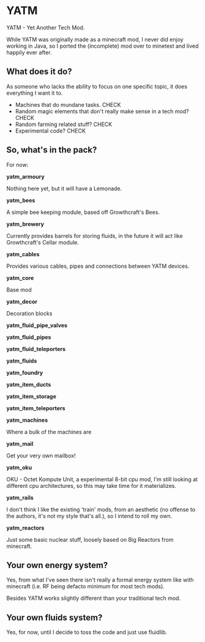 # YATM

YATM - Yet Another Tech Mod.

While YATM was originally made as a minecraft mod, I never did enjoy working in Java, so I ported the (incomplete) mod over to minetest and lived happily ever after.

## What does it do?

As someone who lacks the ability to focus on one specific topic, it does everything I want it to.

* Machines that do mundane tasks. CHECK
* Random magic elements that don't really make sense in a tech mod? CHECK
* Random farming related stuff? CHECK
* Experimental code? CHECK

## So, what's in the pack?

For now:

__yatm_armoury__

Nothing here yet, but it will have a Lemonade.

__yatm_bees__

A simple bee keeping module, based off Growthcraft's Bees.

__yatm_brewery__

Currently provides barrels for storing fluids, in the future it will act like Growthcraft's Cellar module.

__yatm_cables__

Provides various cables, pipes and connections between YATM devices.

__yatm_core__

Base mod

__yatm_decor__

Decoration blocks

__yatm_fluid_pipe_valves__

__yatm_fluid_pipes__

__yatm_fluid_teleporters__

__yatm_fluids__

__yatm_foundry__

__yatm_item_ducts__

__yatm_item_storage__

__yatm_item_teleporters__

__yatm_machines__

Where a bulk of the machines are

__yatm_mail__

Get your very own mailbox!

__yatm_oku__

OKU - Octet Kompute Unit, a experimental 8-bit cpu mod, I'm still looking at different cpu architectures, so this may take time for it materializes.

__yatm_rails__

I don't think I like the existing 'train' mods, from an aesthetic (no offense to the authors, it's not my style that's all.), so I intend to roll my own.

__yatm_reactors__

Just some basic nuclear stuff, loosely based on Big Reactors from minecraft.

## Your own energy system?

Yes, from what I've seen there isn't really a formal energy system like with minecraft (i.e. RF being defacto minimum for most tech mods).

Besides YATM works slightly different than your traditional tech mod.

## Your own fluids system?

Yes, for now, until I decide to toss the code and just use fluidlib.
